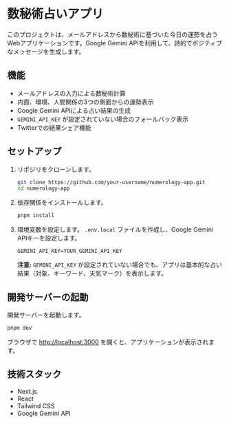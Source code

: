 # 数秘術占いアプリ

このプロジェクトは、メールアドレスから数秘術に基づいた今日の運勢を占うWebアプリケーションです。Google Gemini APIを利用して、詩的でポジティブなメッセージを生成します。

## 機能

*   メールアドレスの入力による数秘術計算
*   内面、環境、人間関係の3つの側面からの運勢表示
*   Google Gemini APIによる占い結果の生成
*   `GEMINI_API_KEY` が設定されていない場合のフォールバック表示
*   Twitterでの結果シェア機能

## セットアップ

1.  リポジリをクローンします。

    ```bash
    git clone https://github.com/your-username/numerology-app.git
    cd numerology-app
    ```

2.  依存関係をインストールします。

    ```bash
    pnpm install
    ```

3.  環境変数を設定します。
    `.env.local` ファイルを作成し、Google Gemini APIキーを設定します。

    ```
    GEMINI_API_KEY=YOUR_GEMINI_API_KEY
    ```

    **注意:** `GEMINI_API_KEY` が設定されていない場合でも、アプリは基本的な占い結果（対象、キーワード、天気マーク）を表示します。

## 開発サーバーの起動

開発サーバーを起動します。

```bash
pnpm dev
```

ブラウザで [http://localhost:3000](http://localhost:3000) を開くと、アプリケーションが表示されます。

## 技術スタック

*   Next.js
*   React
*   Tailwind CSS
*   Google Gemini API